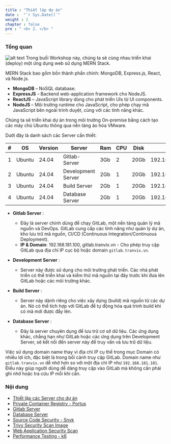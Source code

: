 ```yaml
---
title : "Thiết lập dự án"
date :  "`r Sys.Date()`" 
weight : 2 
chapter : false
pre : " <b> 2. </b> "
---
```


### Tổng quan
![alt text](/images/2-preparation/2-0-0.png)
Trong buổi Workshop này, chúng ta sẽ cùng nhau triển khai (deploy) một ứng dụng web sử dụng MERN Stack. 

MERN Stack bao gồm bốn thành phần chính: MongoDB, Express.js, React, và Node.js.

- **MongoDB** – NoSQL database.
- **ExpressJS** – Backend web-application framework cho NodeJS.
- **ReactJS** – JavaScript library dùng cho phát triển UIs từ UI components. 
- **NodeJS** – Môi trường runtime cho JavaScript, cho phép chạy mã JavaScript bên ngoài trình duyệt, cùng với các tính năng khác.

Chúng ta sẽ triển khai dự án trong môi trường On-premise bằng cách tạo các máy chủ Ubuntu thông qua nền tảng ảo hóa VMware.

Dưới đây là danh sách các Server cần thiết:

| #   | OS     | Version | Server            | Ram  | CPU | Disk | IP              | Username   | Domain             | Description |
| --- | ------ | ------- | ----------------- | ---- | --- | ---- | --------------- | ---------- | ------------------ | ----------- |
| 1   | Ubuntu | 24.04   | Gitlab-Server      | 3Gb  | 2   | 20Gb | 192.168.181.101 | tranvi0910 | gitlab.tranvix.vn  |             |
| 2   | Ubuntu | 24.04   | Development Server | 2Gb  | 1   | 20Gb | 192.168.181.102 | tranvi0910 |                    |             |
| 3   | Ubuntu | 24.04   | Build Server       | 2Gb  | 1   | 20Gb | 192.168.181.103 | tranvi0910 |                    |             |
| 4   | Ubuntu | 24.04   | Database Server    | 2Gb  | 1   | 20Gb | 192.168.181.104 | tranvi0910 |                    |             |

- **Gitlab Server** : 
    - Đây là server chính dùng để chạy GitLab, một nền tảng quản lý mã nguồn và DevOps. GitLab cung cấp các tính năng như quản lý dự án, kho lưu trữ mã nguồn, CI/CD (Continuous Integration/Continuous Deployment).
    - **IP & Domain**: 192.168.181.100, gitlab.tranvix.vn - Cho phép truy cập GitLab qua địa chỉ IP cục bộ hoặc domain `gitlab.tranvix.vn`.

- **Development Server** :
    - Server này được sử dụng cho môi trường phát triển. Các nhà phát triển có thể triển khai và kiểm thử mã nguồn tại đây trước khi đưa lên GitLab hoặc các môi trường khác.

- **Build Server** :
    - Server này dành riêng cho việc xây dựng (build) mã nguồn từ các dự án. Nó có thể tích hợp với GitLab để tự động hóa quá trình build khi có mã mới được đẩy lên.

- **Database Server** :
    - Đây là server chuyên dụng để lưu trữ cơ sở dữ liệu. Các ứng dụng khác, chẳng hạn như GitLab hoặc các ứng dụng trên Development Server, sẽ kết nối đến server này để truy vấn và lưu trữ dữ liệu.

Việc sử dụng domain name thay vì địa chỉ IP cụ thể trong mục Domain có nhiều lợi ích, đặc biệt là trong bối cảnh truy cập GitLab.
Domain name như `gitlab.tranvix.vn` dễ nhớ hơn so với một địa chỉ IP như `192.168.181.101`. Điều này giúp người dùng dễ dàng truy cập vào GitLab mà không cần phải ghi nhớ hoặc tra cứu IP mỗi khi cần.

### Nội dung

- [Thiết lập các Server cho dự án](2.1-setupservers)
- [Private Container Registry - Portus](2.2-containerregistry)
- [Gitlab Server](2.3-gitlabserver)
- [Database Server](2.4-database)
- [Source Code Security - Snyk](2.5-snyk)
- [Trivy Security Scan Image](2.6-trivy)
- [Web Application Security Scan](2.7-arachni)
- [Performance Testing - k6](2.8-k6)